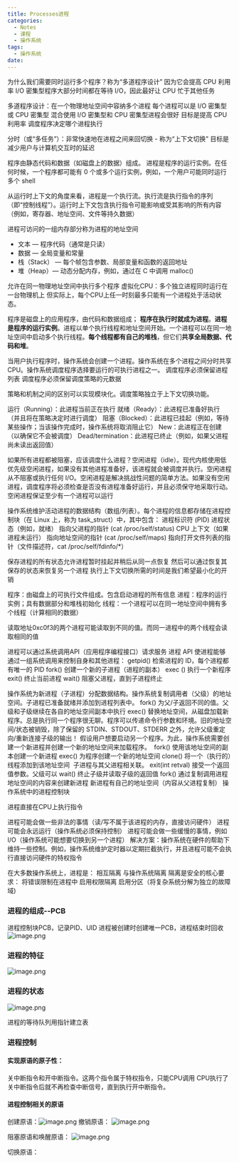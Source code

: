 ```yaml
---
title: Processes进程
categories:
  - Notes
  - 课程
  - 操作系统
tags:
  - 操作系统
date:
---
```

为什么我们需要同时运行多个程序？称为“多道程序设计” 因为它会提高 CPU 利用率 
I/O 密集型程序大部分时间都在等待 I/O，因此最好让 CPU 忙于其他任务

多道程序设计：在一个物理地址空间中容纳多个进程 每个进程可以是 I/O 密集型或 CPU 密集型 混合使用 I/O 密集型和 CPU 密集型进程会很好 目标是提高 CPU 利用率 调度程序决定哪个进程执行

分时（或“多任务”）：非常快速地在进程之间来回切换 - 称为“上下文切换” 
目标是减少用户与计算机交互时的延迟

程序由静态代码和数据（如磁盘上的数据）组成。 进程是程序的运行实例。在任何时候，一个程序都可能有 0 个或多个运行实例，例如，一个用户可能同时运行多个 shell

从运行时上下文的角度来看，进程是一个执行流。执行流是​​执行指令的序列（即“控制线程”）。运行时上下文包含执行指令可能影响或受其影响的所有内容（例如，寄存器、地址空间、文件等持久数据）

进程可访问的一组内存部分称为进程的地址空间 
- 文本 — 程序代码（通常是只读） 
- 数据 — 全局变量和常量 
- 栈（Stack） — 每个帧包含参数、局部变量和函数的返回地址 
- 堆（Heap）— 动态分配内存，例如，通过在 C 中调用 malloc()

允许在同一物理地址空间中执行多个程序 
虚拟化CPU：多个独立进程同时运行在一台物理机上 但实际上，每个CPU上任一时刻最多只能有一个进程处于活动状态。

程序是磁盘上的应用程序，由代码和数据组成；
**程序在执行时就成为进程**。**进程是程序的运行实例**。进程以单个执行线程和地址空间开始。一个进程可以在同一地址空间中启动多个执行线程。**每个线程都有自己的堆栈**，但它们**共享全局数据、代码和堆**。

当用户执行程序时，操作系统会创建一个进程。操作系统在多个进程之间分时共享 CPU。操作系统调度程序选择要运行的可执行进程之一。
调度程序必须保留进程列表 
调度程序必须保留调度策略的元数据

策略和机制之间的区别可以实现模块化。调度策略独立于上下文切换功能。

运行（Running）：此进程当前正在执行 
就绪（Ready）：此进程已准备好执行（并且将在策略决定时进行调度） 
阻塞（Blocked）：此进程已挂起（例如，等待某些操作；当该操作完成时，操作系统将取消阻止它） 
New：此进程正在创建（以确保它不会被调度） Dead/termination：此进程已终止（例如，如果父进程尚未读出返回值）

如果所有进程都被阻塞，应该调度什么进程？空闲进程（idle）。现代内核使用低优先级空闲进程，如果没有其他进程准备好，该进程就会被调度并执行。空闲进程从不阻塞或执行任何 I/O。空闲进程是解决挑战性问题的简单方法。如果没有空闲进程，调度程序将必须检查是否没有进程准备好运行，并且必须保守地采取行动。空闲进程保证至少有一个进程可以运行

操作系统维护活动进程的数据结构（数组/列表）。每个进程的信息都存储在进程控制块（在 Linux 上，称为 task_struct）中，其中包含： 
进程标识符 (PID) 
进程状态（例如，就绪） 
指向父进程的指针 (cat /proc/self/status) 
CPU 上下文（如果进程未运行） 
指向地址空间的指针 (cat /proc/self/maps) 
指向打开文件列表的指针（文件描述符，cat /proc/self/fdinfo/\*）

保存进程的所有状态允许进程暂时挂起并稍后从同一点恢复
然后可以通过恢复其保存的状态来恢复另一个进程
执行上下文切换所需的时间是我们希望最小化的开销

程序：由磁盘上的可执行文件组成。包含启动进程的所有信息 
进程：程序的运行实例；具有数据部分和堆栈初始化
线程：一个进程可以在同一地址空间中拥有多个线程（计算相同的数据）

读取地址0xc0f3的两个进程可能读取到不同的值。而同一进程中的两个线程会读取相同的值

进程可以通过系统调用API（应用程序编程接口）请求服务
进程 API 使进程能够通过一组系统调用来控制自身和其他进程： 
getpid() 检索进程的 ID，每个进程都有唯一的 PID 
fork() 创建一个新的子进程（进程的副本） 
exec () 执行一个新程序 
exit() 终止当前进程 
wait() 阻塞父进程，直到子进程终止

操作系统为新进程（子进程）分配数据结构。操作系统复制调用者（父级）的地址空间。子进程已准备就绪并添加到进程列表中。 fork() 为父/子返回不同的值。父级和子级继续在各自的地址空间副本中执行
exec() 替换地址空间，从磁盘加载新程序。总是执行同一个程序很无聊。程序可以传递命令行参数和环境。旧的地址空间/状态被销毁，除了保留的 STDIN、STDOUT、STDERR 之外，允许父级重定向/重新连接子级的输出！
假设用户想要启动另一个程序。为此，操作系统需要创建一个新进程并创建一个新的地址空间来加载程序。
 fork() 使用该地址空间的副本创建一个新进程 exec() 为程序创建一个新的地址空间 clone() 将一个（执行的）线程添加到该地址空间
 子进程与其父进程相关联。 exit(int retval) 接受一个返回值参数。父级可以 wait() 终止子级并读取子级的返回值
fork() 通过复制调用进程地址空间的内容来创建新进程 新进程有自己的地址空间（内容从父进程复制） 操作系统中的进程控制块

进程直接在CPU上执行指令

进程可能会做一些非法的事情（读/写不属于该进程的内存，直接访问硬件） 进程可能会永远运行（操作系统必须保持控制） 进程可能会做一些缓慢的事情，例如 I/O（操作系统可能想要切换到另一个进程）
解决方案：操作系统在硬件的帮助下维持一些控制。例如，操作系统维护定时器以定期拦截执行，并且进程可能不会执行直接访问硬件的特权指令

在大多数操作系统上，进程是： 相互隔离 与操作系统隔离 隔离是安全的核心要求： 将错误限制在进程中 启用权限隔离 启用分区（将复杂系统分解为独立的故障域)


### 进程的组成--PCB
进程控制块PCB，记录PID、UID
进程被创建时创建唯一PCB，进程结束时回收
![image.png](https://cdn.jsdelivr.net/gh/zhengyangWang1/image@main/img/20231102232517.png)

### 进程的特征
![image.png](https://cdn.jsdelivr.net/gh/zhengyangWang1/image@main/img/20231102232654.png)

### 进程的状态
![image.png](https://cdn.jsdelivr.net/gh/zhengyangWang1/image@main/img/20231102233236.png)

进程的等待队列用指针建立表

### 进程控制
#### 实现原语的原子性：
关中断指令和开中断指令。这两个指令属于特权指令，只能CPU调用
CPU执行了关中断指令后就不再检查中断信号，直到执行开中断指令。

#### 进程控制相关的原语
创建原语：![image.png](https://cdn.jsdelivr.net/gh/zhengyangWang1/image@main/img/20231102234319.png)
撤销原语：
![image.png](https://cdn.jsdelivr.net/gh/zhengyangWang1/image@main/img/20231102234559.png)

阻塞原语和唤醒原语：
![image.png](https://cdn.jsdelivr.net/gh/zhengyangWang1/image@main/img/20231102234718.png)

切换原语：
